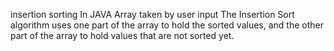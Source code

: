 insertion sorting In JAVA
Array taken by user input
The Insertion Sort algorithm uses one part of the array to hold the sorted values, and the other part of the array to hold values that are not sorted yet.
